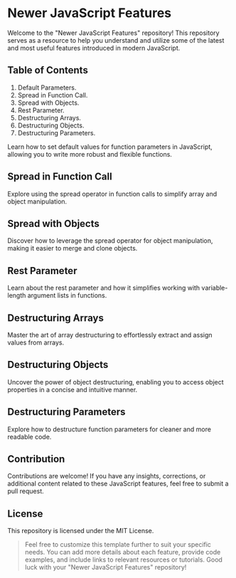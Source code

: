 # Newer JavaScript Features
Welcome to the "Newer JavaScript Features" repository! This repository serves as a resource to help you understand and utilize some of the latest and most useful features introduced in modern JavaScript.

## Table of Contents
1. Default Parameters.
2. Spread in Function Call.
3. Spread with Objects.
4. Rest Parameter.
5. Destructuring Arrays.
6. Destructuring Objects.
7. Destructuring Parameters.

Learn how to set default values for function parameters in JavaScript, allowing you to write more robust and flexible functions.

## Spread in Function Call
Explore using the spread operator in function calls to simplify array and object manipulation.

## Spread with Objects
Discover how to leverage the spread operator for object manipulation, making it easier to merge and clone objects.

## Rest Parameter
Learn about the rest parameter and how it simplifies working with variable-length argument lists in functions.

## Destructuring Arrays
Master the art of array destructuring to effortlessly extract and assign values from arrays.

## Destructuring Objects
Uncover the power of object destructuring, enabling you to access object properties in a concise and intuitive manner.

## Destructuring Parameters
Explore how to destructure function parameters for cleaner and more readable code.

## Contribution
Contributions are welcome! If you have any insights, corrections, or additional content related to these JavaScript features, feel free to submit a pull request.

## License
This repository is licensed under the MIT License.

> Feel free to customize this template further to suit your specific needs. You can add more details about each feature, provide code examples, and include links to relevant resources or tutorials. Good luck with your "Newer JavaScript Features" repository!
